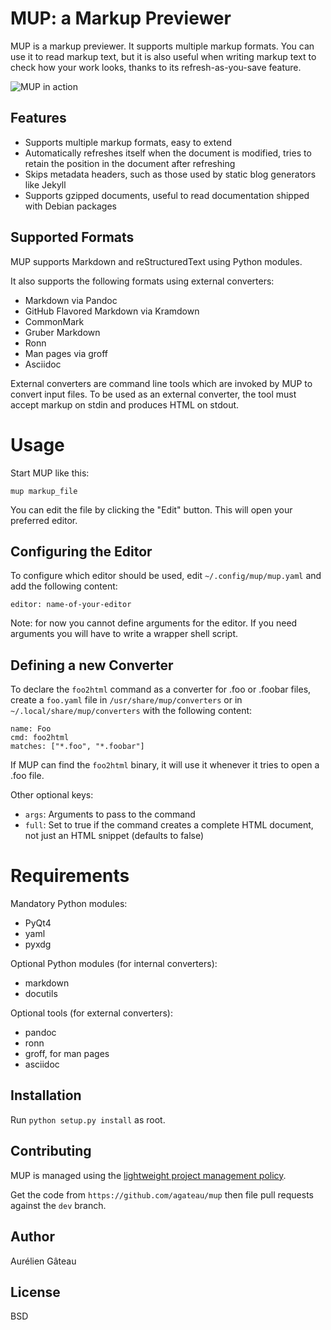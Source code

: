 # MUP: a Markup Previewer

MUP is a markup previewer. It supports multiple markup formats. You can use it
to read markup text, but it is also useful when writing markup text to check
how your work looks, thanks to its refresh-as-you-save feature.

![MUP in action](http://agateau.com/hotlink/mup.png)

## Features

- Supports multiple markup formats, easy to extend
- Automatically refreshes itself when the document is modified, tries to retain
  the position in the document after refreshing
- Skips metadata headers, such as those used by static blog generators like
  Jekyll
- Supports gzipped documents, useful to read documentation shipped with Debian
  packages

## Supported Formats

MUP supports Markdown and reStructuredText using Python modules.

It also supports the following formats using external converters:

- Markdown via Pandoc
- GitHub Flavored Markdown via Kramdown
- CommonMark
- Gruber Markdown
- Ronn
- Man pages via groff
- Asciidoc

External converters are command line tools which are invoked by MUP to convert
input files. To be used as an external converter, the tool must accept markup
on stdin and produces HTML on stdout.

# Usage

Start MUP like this:

    mup markup_file

You can edit the file by clicking the "Edit" button. This will open your
preferred editor.

## Configuring the Editor

To configure which editor should be used, edit `~/.config/mup/mup.yaml` and add
the following content:

    editor: name-of-your-editor

Note: for now you cannot define arguments for the editor. If you need arguments
you will have to write a wrapper shell script.

## Defining a new Converter

To declare the `foo2html` command as a converter for .foo or .foobar files,
create a `foo.yaml` file in `/usr/share/mup/converters` or in
`~/.local/share/mup/converters` with the following content:

    name: Foo
    cmd: foo2html
    matches: ["*.foo", "*.foobar"]

If MUP can find the `foo2html` binary, it will use it whenever it tries to open
a .foo file.

Other optional keys:

- `args`: Arguments to pass to the command
- `full`: Set to true if the command creates a complete HTML document, not just
  an HTML snippet (defaults to false)

# Requirements

Mandatory Python modules:

- PyQt4
- yaml
- pyxdg

Optional Python modules (for internal converters):

- markdown
- docutils

Optional tools (for external converters):

- pandoc
- ronn
- groff, for man pages
- asciidoc

## Installation

Run `python setup.py install` as root.

## Contributing

MUP is managed using the [lightweight project management policy][lpmp].

Get the code from `https://github.com/agateau/mup` then file pull requests
against the `dev` branch.

[lpmp]: http://agateau.com/2014/lightweight-project-management

## Author

Aurélien Gâteau

## License

BSD
